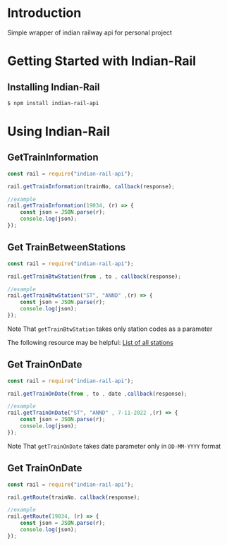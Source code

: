 # Introduction

Simple wrapper of indian railway api for personal project

# Getting Started with Indian-Rail

## Installing Indian-Rail

```bash
$ npm install indian-rail-api
```

# Using Indian-Rail

## GetTrainInformation

```javascript
const rail = require("indian-rail-api");

rail.getTrainInformation(trainNo, callback(response);

//example
rail.getTrainInformation(19034, (r) => {
    const json = JSON.parse(r);
    console.log(json);
});
```

## Get TrainBetweenStations

```javascript
const rail = require("indian-rail-api");

rail.getTrainBtwStation(from , to , callback(response);

//example
rail.getTrainBtwStation("ST", "ANND" ,(r) => {
    const json = JSON.parse(r);
    console.log(json);
});
```

Note That `getTrainBtwStation` takes only station codes as a parameter

The following resource may be helpful:
[List of all stations](https://gist.github.com/shubhamjain/35ed77154f577295707a)

## Get TrainOnDate

```javascript
const rail = require("indian-rail-api");

rail.getTrainOnDate(from , to , date ,callback(response);

//example
rail.getTrainOnDate("ST", "ANND" , 7-11-2022 ,(r) => {
    const json = JSON.parse(r);
    console.log(json);
});
```

Note That `getTrainOnDate` takes date parameter only in `DD-MM-YYYY` format

## Get TrainOnDate

```javascript
const rail = require("indian-rail-api");

rail.getRoute(trainNo, callback(response);

//example
rail.getRoute(19034, (r) => {
    const json = JSON.parse(r);
    console.log(json);
});
```
